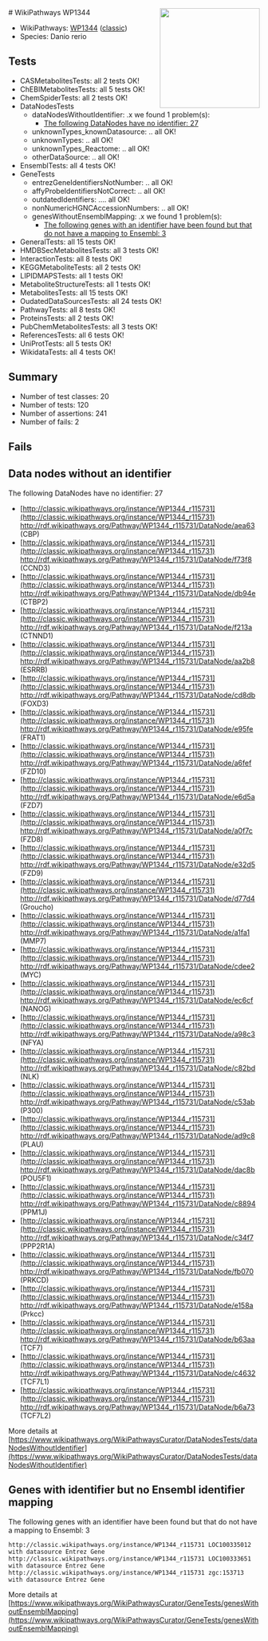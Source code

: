<img style="float: right; width: 200px" src="https://upload.wikimedia.org/wikipedia/commons/thumb/8/83/Wplogo_with_text_500.png/640px-Wplogo_with_text_500.png" />
# WikiPathways WP1344

* WikiPathways: [WP1344](https://wikipathways.org/pathways/WP1344) ([classic](https://classic.wikipathways.org/instance/WP1344))
* Species: Danio rerio
## Tests
* CASMetabolitesTests: all 2 tests OK!
* ChEBIMetabolitesTests: all 5 tests OK!
* ChemSpiderTests: all 2 tests OK!
* DataNodesTests
    * dataNodesWithoutIdentifier: .x we found 1 problem(s):
        * [The following DataNodes have no identifier: 27](#8792c4b6)
    * unknownTypes_knownDatasource: .. all OK!
    * unknownTypes: .. all OK!
    * unknownTypes_Reactome: .. all OK!
    * otherDataSource: .. all OK!
* EnsemblTests: all 4 tests OK!
* GeneTests
    * entrezGeneIdentifiersNotNumber: .. all OK!
    * affyProbeIdentifiersNotCorrect: .. all OK!
    * outdatedIdentifiers: .... all OK!
    * nonNumericHGNCAccessionNumbers: .. all OK!
    * genesWithoutEnsemblMapping: .x we found 1 problem(s):
        * [The following genes with an identifier have been found but that do not have a mapping to Ensembl: 3](#40286d85)
* GeneralTests: all 15 tests OK!
* HMDBSecMetabolitesTests: all 3 tests OK!
* InteractionTests: all 8 tests OK!
* KEGGMetaboliteTests: all 2 tests OK!
* LIPIDMAPSTests: all 1 tests OK!
* MetaboliteStructureTests: all 1 tests OK!
* MetabolitesTests: all 15 tests OK!
* OudatedDataSourcesTests: all 24 tests OK!
* PathwayTests: all 8 tests OK!
* ProteinsTests: all 2 tests OK!
* PubChemMetabolitesTests: all 3 tests OK!
* ReferencesTests: all 6 tests OK!
* UniProtTests: all 5 tests OK!
* WikidataTests: all 4 tests OK!


## Summary

* Number of test classes: 20
* Number of tests: 120
* Number of assertions: 241
* Number of fails: 2

## Fails

<a name="8792c4b6" />

## Data nodes without an identifier

The following DataNodes have no identifier: 27

* [http://classic.wikipathways.org/instance/WP1344_r115731](http://classic.wikipathways.org/instance/WP1344_r115731) http://rdf.wikipathways.org/Pathway/WP1344_r115731/DataNode/aea63 (CBP)
* [http://classic.wikipathways.org/instance/WP1344_r115731](http://classic.wikipathways.org/instance/WP1344_r115731) http://rdf.wikipathways.org/Pathway/WP1344_r115731/DataNode/f73f8 (CCND3)
* [http://classic.wikipathways.org/instance/WP1344_r115731](http://classic.wikipathways.org/instance/WP1344_r115731) http://rdf.wikipathways.org/Pathway/WP1344_r115731/DataNode/db94e (CTBP2)
* [http://classic.wikipathways.org/instance/WP1344_r115731](http://classic.wikipathways.org/instance/WP1344_r115731) http://rdf.wikipathways.org/Pathway/WP1344_r115731/DataNode/f213a (CTNND1)
* [http://classic.wikipathways.org/instance/WP1344_r115731](http://classic.wikipathways.org/instance/WP1344_r115731) http://rdf.wikipathways.org/Pathway/WP1344_r115731/DataNode/aa2b8 (ESRRB)
* [http://classic.wikipathways.org/instance/WP1344_r115731](http://classic.wikipathways.org/instance/WP1344_r115731) http://rdf.wikipathways.org/Pathway/WP1344_r115731/DataNode/cd8db (FOXD3)
* [http://classic.wikipathways.org/instance/WP1344_r115731](http://classic.wikipathways.org/instance/WP1344_r115731) http://rdf.wikipathways.org/Pathway/WP1344_r115731/DataNode/e95fe (FRAT1)
* [http://classic.wikipathways.org/instance/WP1344_r115731](http://classic.wikipathways.org/instance/WP1344_r115731) http://rdf.wikipathways.org/Pathway/WP1344_r115731/DataNode/a6fef (FZD10)
* [http://classic.wikipathways.org/instance/WP1344_r115731](http://classic.wikipathways.org/instance/WP1344_r115731) http://rdf.wikipathways.org/Pathway/WP1344_r115731/DataNode/e6d5a (FZD7)
* [http://classic.wikipathways.org/instance/WP1344_r115731](http://classic.wikipathways.org/instance/WP1344_r115731) http://rdf.wikipathways.org/Pathway/WP1344_r115731/DataNode/a0f7c (FZD8)
* [http://classic.wikipathways.org/instance/WP1344_r115731](http://classic.wikipathways.org/instance/WP1344_r115731) http://rdf.wikipathways.org/Pathway/WP1344_r115731/DataNode/e32d5 (FZD9)
* [http://classic.wikipathways.org/instance/WP1344_r115731](http://classic.wikipathways.org/instance/WP1344_r115731) http://rdf.wikipathways.org/Pathway/WP1344_r115731/DataNode/d77d4 (Groucho)
* [http://classic.wikipathways.org/instance/WP1344_r115731](http://classic.wikipathways.org/instance/WP1344_r115731) http://rdf.wikipathways.org/Pathway/WP1344_r115731/DataNode/a1fa1 (MMP7)
* [http://classic.wikipathways.org/instance/WP1344_r115731](http://classic.wikipathways.org/instance/WP1344_r115731) http://rdf.wikipathways.org/Pathway/WP1344_r115731/DataNode/cdee2 (MYC)
* [http://classic.wikipathways.org/instance/WP1344_r115731](http://classic.wikipathways.org/instance/WP1344_r115731) http://rdf.wikipathways.org/Pathway/WP1344_r115731/DataNode/ec6cf (NANOG)
* [http://classic.wikipathways.org/instance/WP1344_r115731](http://classic.wikipathways.org/instance/WP1344_r115731) http://rdf.wikipathways.org/Pathway/WP1344_r115731/DataNode/a98c3 (NFYA)
* [http://classic.wikipathways.org/instance/WP1344_r115731](http://classic.wikipathways.org/instance/WP1344_r115731) http://rdf.wikipathways.org/Pathway/WP1344_r115731/DataNode/c82bd (NLK)
* [http://classic.wikipathways.org/instance/WP1344_r115731](http://classic.wikipathways.org/instance/WP1344_r115731) http://rdf.wikipathways.org/Pathway/WP1344_r115731/DataNode/c53ab (P300)
* [http://classic.wikipathways.org/instance/WP1344_r115731](http://classic.wikipathways.org/instance/WP1344_r115731) http://rdf.wikipathways.org/Pathway/WP1344_r115731/DataNode/ad9c8 (PLAU)
* [http://classic.wikipathways.org/instance/WP1344_r115731](http://classic.wikipathways.org/instance/WP1344_r115731) http://rdf.wikipathways.org/Pathway/WP1344_r115731/DataNode/dac8b (POU5F1)
* [http://classic.wikipathways.org/instance/WP1344_r115731](http://classic.wikipathways.org/instance/WP1344_r115731) http://rdf.wikipathways.org/Pathway/WP1344_r115731/DataNode/c8894 (PPM1J)
* [http://classic.wikipathways.org/instance/WP1344_r115731](http://classic.wikipathways.org/instance/WP1344_r115731) http://rdf.wikipathways.org/Pathway/WP1344_r115731/DataNode/c34f7 (PPP2R1A)
* [http://classic.wikipathways.org/instance/WP1344_r115731](http://classic.wikipathways.org/instance/WP1344_r115731) http://rdf.wikipathways.org/Pathway/WP1344_r115731/DataNode/fb070 (PRKCD)
* [http://classic.wikipathways.org/instance/WP1344_r115731](http://classic.wikipathways.org/instance/WP1344_r115731) http://rdf.wikipathways.org/Pathway/WP1344_r115731/DataNode/e158a (Prkcc)
* [http://classic.wikipathways.org/instance/WP1344_r115731](http://classic.wikipathways.org/instance/WP1344_r115731) http://rdf.wikipathways.org/Pathway/WP1344_r115731/DataNode/b63aa (TCF7)
* [http://classic.wikipathways.org/instance/WP1344_r115731](http://classic.wikipathways.org/instance/WP1344_r115731) http://rdf.wikipathways.org/Pathway/WP1344_r115731/DataNode/c4632 (TCF7L1)
* [http://classic.wikipathways.org/instance/WP1344_r115731](http://classic.wikipathways.org/instance/WP1344_r115731) http://rdf.wikipathways.org/Pathway/WP1344_r115731/DataNode/b6a73 (TCF7L2)


More details at [https://www.wikipathways.org/WikiPathwaysCurator/DataNodesTests/dataNodesWithoutIdentifier](https://www.wikipathways.org/WikiPathwaysCurator/DataNodesTests/dataNodesWithoutIdentifier)

<a name="40286d85" />

## Genes with identifier but no Ensembl identifier mapping

The following genes with an identifier have been found but that do not have a mapping to Ensembl: 3
```
http://classic.wikipathways.org/instance/WP1344_r115731 LOC100335012 with datasource Entrez Gene
http://classic.wikipathways.org/instance/WP1344_r115731 LOC100333651 with datasource Entrez Gene
http://classic.wikipathways.org/instance/WP1344_r115731 zgc:153713 with datasource Entrez Gene
```

More details at [https://www.wikipathways.org/WikiPathwaysCurator/GeneTests/genesWithoutEnsemblMapping](https://www.wikipathways.org/WikiPathwaysCurator/GeneTests/genesWithoutEnsemblMapping)

